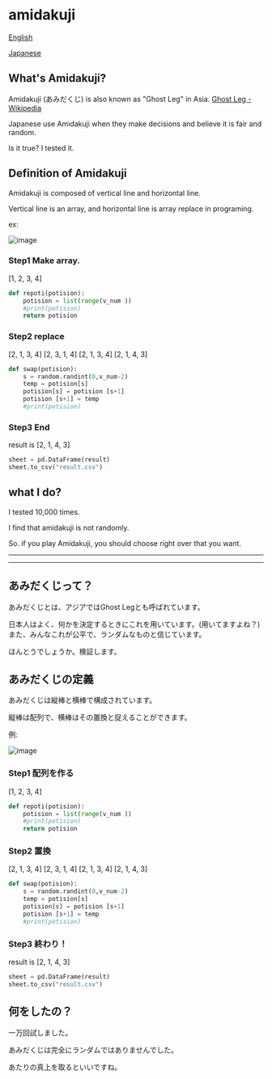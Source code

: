 # amidakuji

[English](#whats-amidakuji)

[Japanese](#あみだくじって)

## What's Amidakuji?

Amidakuji (あみだくじ) is also known as "Ghost Leg" in Asia. [Ghost Leg - Wikipedia](https://en.wikipedia.org/wiki/Ghost_Leg)

Japanese use Amidakuji when they make decisions and believe it is fair and random.

Is it true? I tested it.

## Definition of Amidakuji

Amidakuji is composed of vertical line and horizontal line.

Vertical line is an array, and horizontal line is array replace in programing.

ex:

![image](https://user-images.githubusercontent.com/60678028/121023403-358c8200-c7de-11eb-94d1-7843d576293d.png)



### Step1 Make array.

[1, 2, 3, 4]

```python
def repoti(potision):
    potision = list(range(v_num ))
    #print(potision)
    return potision
```

### Step2 replace

[2, 1, 3, 4]
[2, 3, 1, 4]
[2, 1, 3, 4]
[2, 1, 4, 3]

```python
def swap(potision):
    s = random.randint(0,v_num-2)
    temp = potision[s]
    potision[s] = potision [s+1]
    potision [s+1] = temp
    #print(potision)
```

### Step3 End

result is [2, 1, 4, 3]

```python
sheet = pd.DataFrame(result)
sheet.to_csv("result.csv")
```

## what I do?

I tested 10,000 times.

I find that amidakuji is not randomly.

So. if you play Amidakuji, you should choose right over that you want.



---



----

## あみだくじって？

あみだくじとは、アジアではGhost Legとも呼ばれています。

日本人はよく、何かを決定するときにこれを用いています。(用いてますよね？)また、みんなこれが公平で、ランダムなものと信じています。

ほんとうでしょうか。検証します。

## あみだくじの定義

あみだくじは縦棒と横棒で構成されています。

縦棒は配列で、横棒はその置換と捉えることができます。

例:

![image](https://user-images.githubusercontent.com/60678028/121023403-358c8200-c7de-11eb-94d1-7843d576293d.png)



### Step1 配列を作る

[1, 2, 3, 4]

```python
def repoti(potision):
    potision = list(range(v_num ))
    #print(potision)
    return potision
```

### Step2 置換

[2, 1, 3, 4]
[2, 3, 1, 4]
[2, 1, 3, 4]
[2, 1, 4, 3]

```python
def swap(potision):
    s = random.randint(0,v_num-2)
    temp = potision[s]
    potision[s] = potision [s+1]
    potision [s+1] = temp
    #print(potision)
```

### Step3 終わり！

result is [2, 1, 4, 3]

```python
sheet = pd.DataFrame(result)
sheet.to_csv("result.csv")
```



## 何をしたの？

一万回試しました。

あみだくじは完全にランダムではありませんでした。

あたりの真上を取るといいですね。
